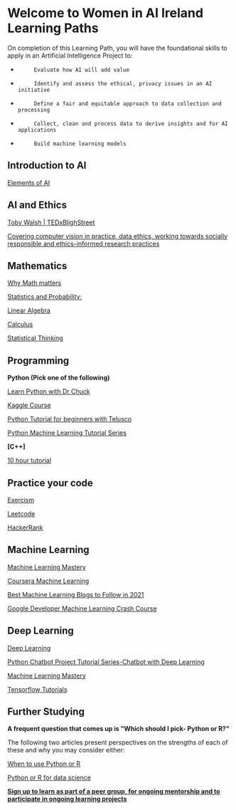 # Welcome to Women in AI Ireland Learning Paths
On completion of this Learning Path, you will have the foundational skills to apply in an Artificial Intelligence Project to:
-          Evaluate how AI will add value
-          Identify and assess the ethical, privacy issues in an AI initiative
-          Define a fair and equitable approach to data collection and processing
-          Collect, clean and process data to derive insights and for AI applications
-          Build machine learning models

## Introduction to AI
[Elements of AI](https://www.elementsofai.com)


## AI and Ethics
[Toby Walsh | TEDxBlighStreet](https://www.youtube.com/watch?v=HSsQApXQGsI)
 
 
[Covering computer vision in practice, data ethics, working towards socially responsible and ethics-informed research practices](https://sites.google.com/view/fatecv-tutorial/schedule)

## Mathematics
[Why Math matters](https://www.youtube.com/watch?v=8onB7rPG4Pk)

[Statistics and Probability:](https://www.udemy.com/course/statistics-probability)

[Linear Algebra](https://www.udemy.com/course/linear-algebra-course)

[Calculus](https://www.udemy.com/course/calculus1)

[Statistical Thinking](https://www.youtube.com/playlist?list=PLRKtJ4IpxJpBxX2S9wXJUhB1_ha3ADFpF)

## Programming
**Python (Pick one of the following)**

[Learn Python with Dr Chuck](https://www.youtube.com/watch?v=8DvywoWv6fI)

[Kaggle Course](https://www.kaggle.com/learn/python)

[Python Tutorial for beginners with Telusco](https://www.youtube.com/playlist?list=PLsyeobzWxl7poL9JTVyndKe62ieoN-MZ3)

[Python Machine Learning Tutorial Series](https://www.youtube.com/playlist?list=PLzMcBGfZo4-mP7qA9cagf68V06sko5otr)

**[C++]**

[10 hour tutorial](https://www.youtube.com/watch?v=_bYFu9mBnr4)


## Practice your code
[Exercism](https://exercism.io/)

[Leetcode](https://leetcode.com/)

[HackerRank](https://www.hackerrank.com/)

## Machine Learning

[Machine Learning Mastery](https://machinelearningmastery.com/)

[Coursera Machine Learning](https://www.coursera.org/learn/machine-learning/home/welcome)

[Best Machine Learning Blogs to Follow in 2021](https://pub.towardsai.net/best-machine-learning-blogs-to-follow-ml-research-ai-3994e01967f9?sk=3a24e54c52bb338ed29a2dd5e4fa96b7&gi=d74e1610fda4)

[Google Developer Machine Learning Crash Course](https://developers.google.com/machine-learning/crash-course)

## Deep Learning
[Deep Learning](https://www.fast.ai/)

[Python Chatbot Project Tutorial Series-Chatbot with Deep Learning](https://www.youtube.com/playlist?list=PLzMcBGfZo4-ndH9FoC4YWHGXG5RZekt-Q)

[Machine Learning Mastery](https://machinelearningmastery.com/)

[Tensorflow Tutorials](https://www.tensorflow.org/tutorials)

## Further Studying
**A frequent question that comes up is "Which should I pick- Python or R?"**

The following two articles present perspectives on the strengths of each of these and why you may consider either:

[When to use Python or R](https://www.datacamp.com/community/blog/when-to-use-python-or-r)

[Python or R for data science](https://medium.com/@data_driven/python-vs-r-for-data-science-and-the-winner-is-3ebb1a968197)

**[Sign up to learn as part of a peer group, for ongoing mentorship and to participate in ongoing learning projects](https://lnkd.in/gitQ_Hv)**

